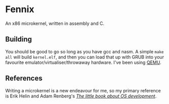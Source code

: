 # Fennix
An x86 microkernel, written in assembly and C.

## Building
You should be good to go so long as you have gcc and nasm. A simple `make all` will build `kernel.elf`, and then you can load that up with GRUB into your favourite emulator/virtualiser/throwaway hardware. I've been using [QEMU](https://qemu.org/).

## References
Writing a microkernel is a new endeavour for me, so my primary reference is Erik Helin and Adam Renberg's *[The little book about OS development](https://littleosbook.github.io/)*.
